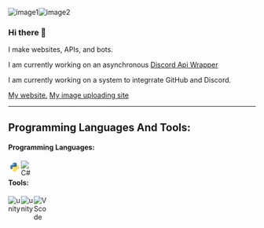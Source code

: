 ![image1](https://cdn.discordapp.com/emojis/525797575345963029.gif?v=1)![image2](https://cdn.discordapp.com/emojis/525797592005869579.gif?v=1)

### Hi there 👋
I make websites, APIs, and bots.

I am currently working on an asynchronous [Discord Api Wrapper](http://github.com/mineinjava/discord-splash) 

I am currently working on a system to integrrate GitHub and Discord.

[My website.](http://minein.me)
[My image uploading site](http://i.minein.me)


---
## Programming Languages And Tools:


#### Programming Languages:
<img align="left" alt="Python" width="26px" src="https://raw.githubusercontent.com/github/explore/80688e429a7d4ef2fca1e82350fe8e3517d3494d/topics/python/python.png" /> 
<img align="left" alt="C#" width="26px" src="https://upload.wikimedia.org/wikipedia/commons/7/7a/C_Sharp_logo.svg"/>
</br>


#### Tools:

<img align="left" alt="unity" width="26px" src="https://upload.wikimedia.org/wikipedia/commons/thumb/a/a1/PyCharm_Logo.svg/1024px-PyCharm_Logo.svg.png" />
<img align="left" alt="unity" width="26px" src="https://cdn.freebiesupply.com/logos/large/2x/unity-69-logo-png-transparent.png" />
<img align="left" alt="VScode" width="26px" src="https://user-images.githubusercontent.com/674621/71187801-14e60a80-2280-11ea-94c9-e56576f76baf.png" />

<!--
**Mineinjava/Mineinjava** is a ✨ _special_ ✨ repository because its `README.md` (this file) appears on your GitHub profile.

Here are some ideas to get you started:

- 🔭 I’m currently working on ...
- 🌱 I’m currently learning ...
- 👯 I’m looking to collaborate on ...
- 🤔 I’m looking for help with ...
- 💬 Ask me about ...
- 📫 How to reach me: ...
- 😄 Pronouns: ...
- ⚡ Fun fact: ...
-->
